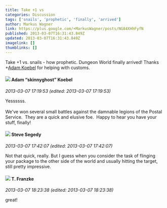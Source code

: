 ```yaml
---
title: Take +1 vs
categories: Discussion
tags: ['snails', 'prophetic', 'finally', 'arrived']
author: Markus Wagner
link: https://plus.google.com/+MarkusWagner/posts/NG84XHhFyfN
published: 2013-03-07T16:31:43.849Z
updated: 2013-03-07T16:31:43.849Z
imagelink: []
thumblinks: []
---
```


Take +1 vs. snails - how prophetic. Dungeon World finally arrived! Thanks <span class="proflinkWrapper"><span class="proflinkPrefix">+</span><a class="proflink" href="https://plus.google.com/112484087750169360510" oid="112484087750169360510">Adam Koebel</a></span> for helping with customs.
<div id='comment z130yx3istfec53nz220vt04royqhpfkh'>
  <h4><img src='{{site.baseurl}}//images/avatars/112484087750169360510_photo.jpg'> Adam “skinnyghost” Koebel</h4>
      <p><cite>2013-03-07 17:19:53 (edited: 2013-03-07 17:19:53)</cite></p>
        <p>Yessssss.  <br /><br />We&#39;ve won several small battles against the damnable legions of the Postal Service.  They are a quick and elusive foe.  Happy to hear you have your stuff, finally!</p>
</div>
        

<div id='comment z130yx3istfec53nz220vt04royqhpfkh'>
  <h4><img src='{{site.baseurl}}//images/avatars/101540567732452886838_photo.jpg'> Steve Segedy</h4>
      <p><cite>2013-03-07 17:42:07 (edited: 2013-03-07 17:42:07)</cite></p>
        <p>Not that quick, really. But I guess when you consider the task of flinging your package to the other side of the world and usually hitting the target, still pretty impressive. </p>
</div>
        

<div id='comment z130yx3istfec53nz220vt04royqhpfkh'>
  <h4><img src='{{site.baseurl}}//images/avatars/110330901807759406775_photo.jpg'> T. Franzke</h4>
      <p><cite>2013-03-07 18:23:38 (edited: 2013-03-07 18:23:38)</cite></p>
        <p>great!</p>
</div>
        